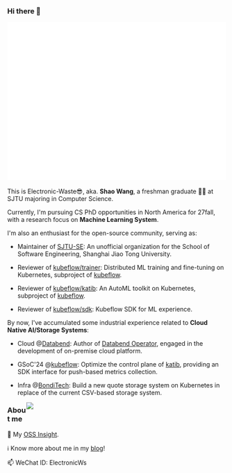 
### Hi there 👋

<p align='center'>
    <a href="https://github.com/Electronic-Waste"><img src="/github-metrics.svg" alt="metrics"></a>
</p>

This is Electronic-Waste😎, aka. **Shao Wang**, a freshman graduate 🧑‍🎓 at SJTU majoring in Computer Science.

Currently, I'm pursuing CS PhD opportunities in North America for 27fall, with a research focus on **Machine Learning System**.

I'm also an enthusiast for the open-source community, serving as:

- Maintainer of [SJTU-SE](https://github.com/SJTU-SE): An unofficial organization for the School of Software Engineering, Shanghai Jiao Tong University.

- Reviewer of [kubeflow/trainer](https://github.com/kubeflow/trainer): Distributed ML training and fine-tuning on Kubernetes, subproject of [kubeflow](https://github.com/kubeflow).

- Reviewer of [kubeflow/katib](https://github.com/kubeflow/katib): An AutoML toolkit on Kubernetes, subproject of [kubeflow](https://github.com/kubeflow).

- Reviewer of [kubeflow/sdk](https://github.com/kubeflow/sdk): Kubeflow SDK for ML experience.

By now, I've accumulated some industrial experience related to **Cloud Native AI/Storage Systems**:

- Cloud @[Databend](https://github.com/databendlabs): Author of [Databend Operator](https://github.com/databendcloud/databend-operator), engaged in the development of on-premise cloud platform.

- GSoC'24 @[kubeflow](https://github.com/kubeflow): Optimize the control plane of [katib](https://github.com/kubeflow/katib), providing an SDK interface for push-based metrics collection.

- Infra @[BondiTech](https://bonditech.com.cn/): Build a new quote storage system on Kubernetes in replace of the current CSV-based storage system.

<img align='right' width=460px src='https://github-readme-stats.vercel.app/api?username=Electronic-Waste&show_icons=true&count_private=true&hide_title=true'/>

### About me

🌟 My [OSS Insight](https://ossinsight.io/analyze/Electronic-Waste).

ℹ️ Know more about me in my [blog](https://blog.electronicwaste.cn/about/)!

📫 WeChat ID: ElectronicWs




